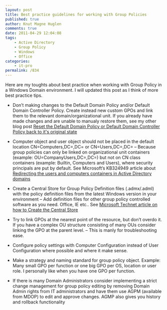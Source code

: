 ```yaml
---
layout: post
title: Best practice guidelines for working with Group Policies
published: true
author: Knut Magne Huglen
comments: true
date: 2011-04-29 12:04:08
tags:
    - Active Directory
    - Group Policy
    - Windows
    - Office
categories:
    - it-pro
permalink: /834
---
```

Here are my toughts about best practice when working with Group Policy in a Windows Domain environment. I will updated this post as I think of more best practice tips.

* Don’t making changes to the Default Domain Policy and/or Default Domain Controller Policy. Create instead new custom GPOs and link them to the relevant domain/organizational unit. If you already have made changes and are unable to manualy restore them, see my other blog post [Reset the Default Domain Policy or Default Domain Controller Policy back to it's original state][1] 
    
* Computer object and user object should not be placed in the default location CN=Computers,DC=,DC= or CN=Users,DC=,DC= – Because group policies can only be linked on organizational unit containers (example: OU=CompanyUsers,DC=,DC=) but not on CN class containers (example: Builtin, Computers and Users), where security principals are put by default. See Microsoft’s KB324949 article about [Redirecting the users and computers containers in Active Directory domains][2]

* Create a Central Store for Group Policy Definition files (.admx/.adml) with the policy definition files from the latest Windows version in your environment – Add definition files for other group policy controlled software as you need. Office, IE etc.. See [Microsoft Technet article on how to Create the Central Store][3]

* Try to link GPOs at the nearest point of the resource, but don’t overdo it. If you have a complex OU structure consisting of many OUs consider linking the GPO at the parent level. – This is manly for troubleshooting ease.

* Configure policy settings with Computer Configuration instead of User Configuration where possible and where it make sense.

* Make a strategy and naming standard for group policy object. Example: Many small GPO per function or one big GPO per OS, location or user role. I personally like when you have one GPO per function.

* If there is many Domain Administrators consider implementing a strict change management for group policy editing by removing Domain Admin rights from IT administrators and have them use AGPM (available from MDOP) to edit and approve changes. AGMP also gives you history and rollback functionality

 [1]: /844
 [2]: http://support.microsoft.com/kb/324949
 [3]: http://technet.microsoft.com/en-us/library/cc748955(WS.10).aspx